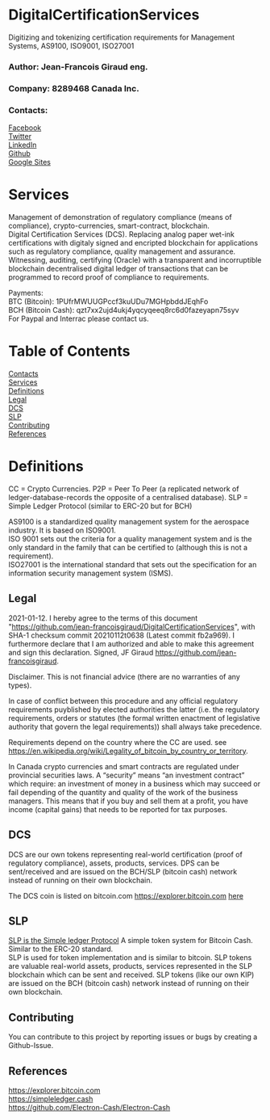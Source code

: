 # DigitalCertificationServices
Digitizing and tokenizing certification requirements for Management Systems, AS9100, ISO9001, ISO27001
### Author: Jean-Francois Giraud eng.
### Company: 8289468 Canada Inc.
### Contacts:  
[Facebook](https://www.facebook.com/jeanfrancois.giraud.52/)  
[Twitter](https://twitter.com/8289468)  
[LinkedIn](https://linkedin.com/in/jfgiraudengineer)  
[Github](https://github.com/jean-francoisgiraud/DigitalCurrenciesKnowledgeBase)  
[Google Sites](https://sites.google.com/site/8289468canadainc)  

# Services
Management of demonstration of regulatory compliance (means of compliance), crypto-currencies, smart-contract, blockchain.  
Digital Certification Services (DCS). Replacing analog paper wet-ink certifications with digitaly signed and encripted blockchain for applications such as regulatory compliance, quality management and assurance. 
Witnessing, auditing, certifying (Oracle) with a transparent and incorruptible blockchain decentralised digital ledger of transactions that can be programmed to record proof of compliance to requirements.  

Payments:   
BTC (Bitcoin): 1PUfrMWUUGPccf3kuUDu7MGHpbddJEqhFo  
BCH (Bitcoin Cash): qzt7xx2ujd4ukj4yqcyqeeq8rc6d0fazeyapn75syv  
For Paypal and Interrac please contact us.  

# Table of Contents
[Contacts](#contacts)  
[Services](#services)  
[Definitions](#Definitions)  
[Legal](#Legal)  
[DCS](#dcs)  
[SLP](#SLP)  
[Contributing](#Contributing)   
[References](#References)  

# Definitions 
CC = Crypto Currencies.
P2P = Peer To Peer (a replicated network of ledger-database-records the opposite of a centralised database). 
SLP = Simple Ledger Protocol (similar to ERC-20 but for BCH)   

AS9100 is a standardized quality management system for the aerospace industry. It is based on ISO9001.  
ISO 9001 sets out the criteria for a quality management system and is the only standard in the family that can be certified to (although this is not a requirement).  
ISO27001 is the international standard that sets out the specification for an information security management system (ISMS). 

## Legal

2021-01-12. I hereby agree to the terms of this document "https://github.com/jean-francoisgiraud/DigitalCertificationServices", with SHA-1 checksum commit 20210112t0638 (Latest commit fb2a969). I furthermore declare that I am authorized and able to make this agreement and sign this declaration.  Signed, JF Giraud https://github.com/jean-francoisgiraud. 

Disclaimer. This is not financial advice (there are no warranties of any types).  

In case of conflict between this procedure and any official regulatory requirements puyblished by elected authorities the latter (i.e. the regulatory requirements, orders or statutes (the formal written enactment of legislative authority that govern the legal requirements)) shall always take precedence.  

Requirements depend on the country where the CC are used. see https://en.wikipedia.org/wiki/Legality_of_bitcoin_by_country_or_territory.  

In Canada crypto currencies and smart contracts are regulated under provincial securities laws. A “security” means “an investment contract” which require: an investment of money in a business which may succeed or fail depending of the quantity and quality of the work of the business managers. This means that if you buy and sell them at a profit, you have income (capital gains) that needs to be reported for tax purposes.  

## DCS  
DCS are our own tokens representing real-world certification (proof of regulatory compliance), assets, products, services. DPS can be sent/received and are issued on the BCH/SLP (bitcoin cash) network instead of running on their own blockchain.  

The DCS coin is listed on bitcoin.com https://explorer.bitcoin.com [here](https://explorer.bitcoin.com)

## SLP
[SLP is the Simple ledger Protocol](https://simpleledger.cash) A simple token system for Bitcoin Cash. Similar to the ERC-20 standard.  
SLP is used for token implementation and is similar to bitcoin. SLP tokens are valuable real-world assets, products, services represented in the SLP blockchain which can be sent and received. SLP tokens (like our own KIP) are issued on the BCH (bitcoin cash) network instead of running on their own blockchain.  

## Contributing
You can contribute to this project by reporting issues or bugs by creating a Github-Issue. 

## References
https://explorer.bitcoin.com  
https://simpleledger.cash  
https://github.com/Electron-Cash/Electron-Cash  

